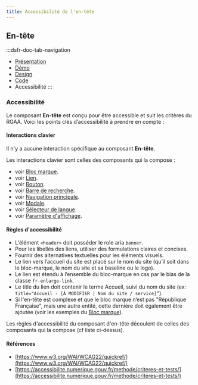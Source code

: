 ```yaml
---
title: Accessibilité de l'en-tête
---
```


## En-tête

:::dsfr-doc-tab-navigation
- [Présentation](../index.md)
- [Démo](../demo/index.md)
- [Design](../design/index.md)
- [Code](../code/index.md)
- Accessibilité
:::

### Accessibilité

Le composant **En-tête** est conçu pour être accessible et suit les critères du RGAA. Voici les points clés d’accessibilité à prendre en compte :

#### Interactions clavier

Il n'y a aucune interaction spécifique au composant **En-tête**.

Les interactions clavier sont celles des composants qui la compose :
- voir [Bloc marque](../../../../logo/_part/doc/accessibility/index.md).
- voir [Lien](../../../../link/_part/doc/accessibility/index.md).
- voir [Bouton](../../../../button/_part/doc/accessibility/index.md).
- voir [Barre de recherche](../../../../search/_part/doc/accessibility/index.md).
- voir [Navigation principale](../../../../navigation/_part/doc/accessibility/index.md).
- voir [Modale](../../../../modal/_part/doc/accessibility/index.md).
- voir [Sélecteur de langue](../../../../translate/_part/doc/accessibility/index.md).
- voir [Paramètre d'affichage](../../../../display/_part/doc/accessibility/index.md).

#### Règles d'accessibilité

- L'élément `<header>` doit posséder le role aria `banner`.
- Pour les libellés des liens, utiliser des formulations claires et concises.
- Fournir des alternatives textuelles pour les éléments visuels.
- Le lien vers l’accueil du site est placé sur le nom du site (qu’il soit dans le bloc-marque, le nom du site et sa baseline ou le logo).
- Le lien est étendu à l’ensemble du bloc-marque en css par le bias de la classe `fr-enlarge-link`.
- Le title du lien doit contenir le terme Accueil, suivi du nom du site (ex: `title="Accueil - [À MODIFIER | Nom du site / service]”`).
- Si l'en-tête est complexe et que le bloc marque n’est pas "République Française", mais une autre entité, cette dernière doit également être ajoutée (voir les exemples du [Bloc marque](../../../../logo/_part/doc/code/index.md)).

Les règles d'accessibilité du composant d'en-tête découlent de celles des composants qui la compose (cf liste ci-dessus).

#### Références

- [https://www.w3.org/WAI/WCAG22/quickref/](https://www.w3.org/WAI/WCAG22/quickref/)
- [https://accessibilite.numerique.gouv.fr/methode/criteres-et-tests/](https://accessibilite.numerique.gouv.fr/methode/criteres-et-tests/)
